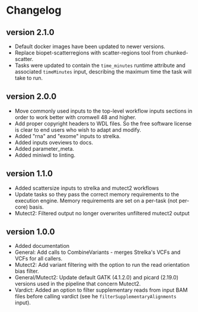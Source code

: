 Changelog
==========

<!--

Newest changes should be on top.

This document is user facing. Please word the changes in such a way
that users understand how the changes affect the new version.
-->

version 2.1.0
---------------------
+ Default docker images have been updated to newer versions.
+ Replace biopet-scatterregions with scatter-regions tool from chunked-scatter.
+ Tasks were updated to contain the `time_minutes` runtime attribute and
  associated `timeMinutes` input, describing the maximum time the task will
  take to run.

version 2.0.0
-----------------
+ Move commonly used inputs to the top-level workflow inputs sections in order
  to work better with cromwell 48 and higher.
+ Add proper copyright headers to WDL files. So the free software license
  is clear to end users who wish to adapt and modify.
+ Added "rna" and "exome" inputs to strelka.
+ Added inputs oveviews to docs.
+ Added parameter_meta.
+ Added miniwdl to linting.

version 1.1.0
---------------------------
+ Added scattersize inputs to strelka and mutect2 workflows
+ Update tasks so they pass the correct memory requirements to the 
  execution engine. Memory requirements are set on a per-task (not
  per-core) basis.
+ Mutect2: Filtered output no longer overwrites unfiltered mutect2 output

version 1.0.0
---------------------------
+ Added documentation
+ General: Add calls to CombineVariants - merges Strelka's VCFs and VCFs for all callers.
+ Mutect2: Add variant filtering with the option to run the read orientation bias filter.
+ General/Mutect2: Update default GATK (4.1.2.0) and picard (2.19.0) versions used in the pipeline that concern Mutect2.
+ Vardict: Added an option to filter supplementary reads from input BAM files before calling vardict (see he `filterSupplementaryAlignments` input).
